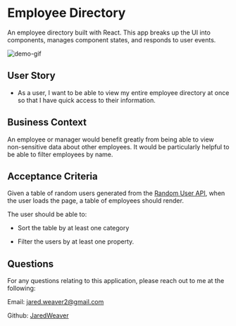 # Employee Directory

An employee directory built with React. This app breaks up the UI into components, manages component states, and responds to user events.



![demo-gif](./employee-dir-demo.gif)

## User Story

* As a user, I want to be able to view my entire employee directory at once so that I have quick access to their information.

## Business Context

An employee or manager would benefit greatly from being able to view non-sensitive data about other employees. It would be particularly helpful to be able to filter employees by name.

## Acceptance Criteria

Given a table of random users generated from the [Random User API](https://randomuser.me/), when the user loads the page, a table of employees should render. 

The user should be able to:

  * Sort the table by at least one category

  * Filter the users by at least one property.

  ## Questions

For any questions relating to this application, please reach out to me at the following:

Email: jared.weaver2@gmail.com

Github: [JaredWeaver](github.com/JaredWeaver)
